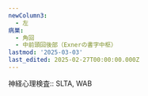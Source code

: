 ```yaml
---
newColumn3:
  - 左
病巣:
  - 角回
  - 中前頭回後部（Exnerの書字中枢）
lastmod: '2025-03-03'
last_edited: 2025-02-27T00:00:00.000Z
---
```


神経心理検査:: SLTA, WAB
